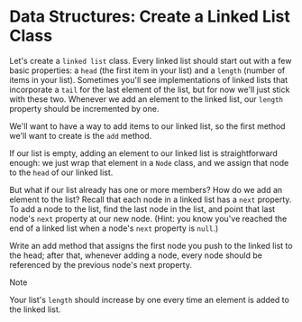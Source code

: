 # Data Structures: Create a Linked List Class

Let's create a `linked list` class. Every linked list should start out with 
a few basic properties: a `head` (the first item in your list) and a `length` 
(number of items in your list). Sometimes you'll see implementations of 
linked lists that incorporate a `tail` for the last element of the list, but 
for now we'll just stick with these two. Whenever we add an element to the 
linked list, our `length` property should be incremented by one.

We'll want to have a way to add items to our linked list, so the first 
method we'll want to create is the `add` method.

If our list is empty, adding an element to our linked list is 
straightforward enough: we just wrap that element in a `Node` class, and we 
assign that node to the `head` of our linked list.

But what if our list already has one or more members? How do we add an 
element to the list? Recall that each node in a linked list has a `next` 
property. To add a node to the list, find the last node in the list, and 
point that last node's `next` property at our new node. (Hint: you know 
you've reached the end of a linked list when a node's `next` property is 
`null`.)

Write an add method that assigns the first node you push to the linked 
list to the head; after that, whenever adding a node, every node should be 
referenced by the previous node's next property.

Note

Your list's `length` should increase by one every time an element is added 
to the linked list.
